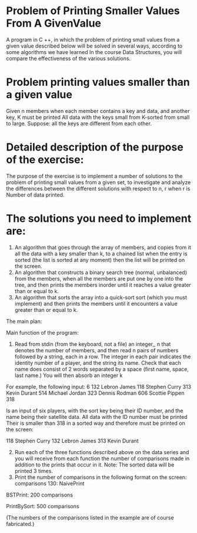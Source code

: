 # Problem of Printing Smaller Values From A GivenValue
A program in C ++, in which the problem of printing small values from a given value described below will be solved in several ways, according to some algorithms we have learned
In the course Data Structures, you will compare the effectiveness of the various solutions.

# Problem printing values smaller than a given value
Given n members when each member contains a key and data, and another key, K must be printed
All data with the keys small from K-sorted from small to large.
Suppose: all the keys are different from each other.

# Detailed description of the purpose of the exercise:
The purpose of the exercise is to implement a number of solutions to the problem of printing small values from a given set, to investigate and analyze the differences between the different solutions with respect to n, r when r is
Number of data printed.

# The solutions you need to implement are:
1. An algorithm that goes through the array of members, and copies from it all the data with a key smaller than k, to a chained list when the entry is sorted (the list is sorted at any moment) then the list will be printed on the screen.
2. An algorithm that constructs a binary search tree (normal, unbalanced) from the members, when all the members are put one by one into the tree, and then prints the members inorder until it reaches a value greater than or equal to k.
3. An algorithm that sorts the array into a quick-sort sort (which you must implement) and then prints the members until it encounters a value greater than or equal to k.

The main plan:

Main function of the program:

1. Read from stdin (from the keyboard, not a file) an integer,, n that denotes the number of members, and then read n pairs of numbers followed by a string, each in a row. The integer in each pair indicates the identity number of a player, and the string its name. Check that each name does consist of 2 words separated by a space (first name, space, last name.)
You will then absorb an integer k

For example, the following input:
6
132 Lebron James
118 Stephen Curry
313 Kevin Durant
514 Michael Jordan
323 Dennis Rodman
606 Scottie Pippen
318

Is an input of six players, with the sort key being their ID number, and the name being their satellite data. All data with the ID number must be printed
Their is smaller than 318 in a sorted way and therefore must be printed on the screen:

118 Stephen Curry
132 Lebron James
313 Kevin Durant

2. Run each of the three functions described above on the data series and you will receive from each function the number of comparisons made in addition to the prints that occur in it.
Note: The sorted data will be printed 3 times.
3. Print the number of comparisons in the following format on the screen:
comparisons 130: NaivePrint

BSTPrint: 200 comparisons

PrintBySort: 500 comparisons

(The numbers of the comparisons listed in the example are of course fabricated.)
